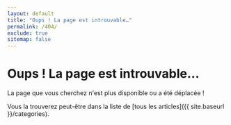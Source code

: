 ```yaml
---
layout: default
title: "Oups ! La page est introuvable…"
permalink: /404/
exclude: true
sitemap: false
---
```

<h1>Oups ! La page est introuvable…</h1>

La page que vous cherchez n'est plus disponible ou a été déplacée !

Vous la trouverez peut-être dans la liste de [tous les articles]({{ site.baseurl }}/categories).
